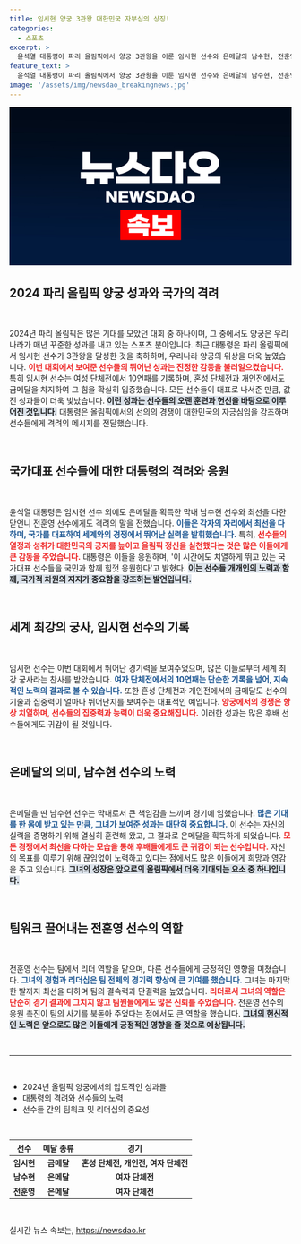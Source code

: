 ```yaml
---
title: 임시현 양궁 3관왕 대한민국 자부심의 상징!
categories:
  - 스포츠
excerpt: >
  윤석열 대통령이 파리 올림픽에서 양궁 3관왕을 이룬 임시현 선수와 은메달의 남수현, 전훈영 선수에게 격려의 메시지를 전했습니다. 세계 최강 궁사의 진면목이라며 자부심을 드러낸 윤 대통령의 응원, 자세한 내용은 여기서 확인하세요!
feature_text: >
  윤석열 대통령이 파리 올림픽에서 양궁 3관왕을 이룬 임시현 선수와 은메달의 남수현, 전훈영 선수에게 격려의 메시지를 전했습니다. 세계 최강 궁사의 진면목이라며 자부심을 드러낸 윤 대통령의 응원, 자세한 내용은 여기서 확인하세요!
image: '/assets/img/newsdao_breakingnews.jpg'
---
```


<p><img src="/assets/img/newsdao_breakingnews.jpg" alt="implanttips 속보" /></p>

<h2 data-ke-size="size26">2024 파리 올림픽 양궁 성과와 국가의 격려</h2>

<p data-ke-size="size16">&nbsp;</p>

<p data-ke-size="size16">2024년 파리 올림픽은 많은 기대를 모았던 대회 중 하나이며, 그 중에서도 양궁은 우리나라가 매년 꾸준한 성과를 내고 있는 스포츠 분야입니다. 최근 대통령은 파리 올림픽에서 임시현 선수가 3관왕을 달성한 것을 축하하며, 우리나라 양궁의 위상을 더욱 높였습니다. <b><span style="color: #ee2323;">이번 대회에서 보여준 선수들의 뛰어난 성과는 진정한 감동을 불러일으켰습니다.</span></b> 특히 임시현 선수는 여성 단체전에서 10연패를 기록하며, 혼성 단체전과 개인전에서도 금메달을 차지하여 그 힘을 확실히 입증했습니다. 모든 선수들이 대표로 나서준 만큼, 값진 성과들이 더욱 빛났습니다. <b><span style="background-color: #21538527;">이런 성과는 선수들의 오랜 훈련과 헌신을 바탕으로 이루어진 것입니다.</span></b> 대통령은 올림픽에서의 선의의 경쟁이 대한민국의 자긍심임을 강조하며 선수들에게 격려의 메시지를 전달했습니다.</p>

<p data-ke-size="size16">&nbsp;</p>

<h2 data-ke-size="size26">국가대표 선수들에 대한 대통령의 격려와 응원</h2>

<p data-ke-size="size16">&nbsp;</p>

<p data-ke-size="size16">윤석열 대통령은 임시현 선수 외에도 은메달을 획득한 막내 남수현 선수와 최선을 다한 맏언니 전훈영 선수에게도 격려의 말을 전했습니다. <b><span style="color: #1a5490;">이들은 각자의 자리에서 최선을 다하며, 국가를 대표하여 세계와의 경쟁에서 뛰어난 실력을 발휘했습니다.</span></b> 특히, <b><span style="color: #ee2323;">선수들의 열정과 성취가 대한민국의 긍지를 높이고 올림픽 정신을 실천했다는 것은 많은 이들에게 큰 감동을 주었습니다.</span></b> 대통령은 이들을 응원하며, '이 시간에도 치열하게 뛰고 있는 국가대표 선수들을 국민과 함께 힘껏 응원한다'고 밝혔다. <b><span style="background-color: #21538527;">이는 선수들 개개인의 노력과 함께, 국가적 차원의 지지가 중요함을 강조하는 발언입니다.</span></b></p>

<p data-ke-size="size16">&nbsp;</p>

<h2 data-ke-size="size26">세계 최강의 궁사, 임시현 선수의 기록</h2>

<p data-ke-size="size16">&nbsp;</p>

<p data-ke-size="size16">임시현 선수는 이번 대회에서 뛰어난 경기력을 보여주었으며, 많은 이들로부터 세계 최강 궁사라는 찬사를 받았습니다. <b><span style="color: #1a5490;">여자 단체전에서의 10연패는 단순한 기록을 넘어, 지속적인 노력의 결과로 볼 수 있습니다.</span></b> 또한 혼성 단체전과 개인전에서의 금메달도 선수의 기술과 집중력이 얼마나 뛰어난지를 보여주는 대표적인 예입니다. <b><span style="color: #ee2323;">양궁에서의 경쟁은 항상 치열하며, 선수들의 집중력과 능력이 더욱 중요해집니다.</span></b> 이러한 성과는 많은 후배 선수들에게도 귀감이 될 것입니다.</p>

<p data-ke-size="size16">&nbsp;</p>

<h2 data-ke-size="size26">은메달의 의미, 남수현 선수의 노력</h2>

<p data-ke-size="size16">&nbsp;</p>

<p data-ke-size="size16">은메달을 딴 남수현 선수는 막내로서 큰 책임감을 느끼며 경기에 임했습니다. <b><span style="color: #1a5490;">많은 기대를 한 몸에 받고 있는 만큼, 그녀가 보여준 성과는 대단히 중요합니다.</span></b> 이 선수는 자신의 실력을 증명하기 위해 열심히 훈련해 왔고, 그 결과로 은메달을 획득하게 되었습니다. <b><span style="color: #ee2323;">모든 경쟁에서 최선을 다하는 모습을 통해 후배들에게도 큰 귀감이 되는 선수입니다.</span></b> 자신의 목표를 이루기 위해 끊임없이 노력하고 있다는 점에서도 많은 이들에게 희망과 영감을 주고 있습니다. <b><span style="background-color: #21538527;">그녀의 성장은 앞으로의 올림픽에서 더욱 기대되는 요소 중 하나입니다.</span></b></p>

<p data-ke-size="size16">&nbsp;</p>

<h2 data-ke-size="size26">팀워크 끌어내는 전훈영 선수의 역할</h2>

<p data-ke-size="size16">&nbsp;</p>

<p data-ke-size="size16">전훈영 선수는 팀에서 리더 역할을 맡으며, 다른 선수들에게 긍정적인 영향을 미쳤습니다. <b><span style="color: #1a5490;">그녀의 경험과 리더십은 팀 전체의 경기력 향상에 큰 기여를 했습니다.</span></b> 그녀는 마지막 한 발까지 최선을 다하며 팀의 결속력과 단결력을 높였습니다. <b><span style="color: #ee2323;">리더로서 그녀의 역할은 단순히 경기 결과에 그치지 않고 팀원들에게도 많은 신뢰를 주었습니다.</span></b> 전훈영 선수의 응원 촉진이 팀의 사기를 북돋아 주었다는 점에서도 큰 역할을 했습니다. <b><span style="background-color: #21538527;">그녀의 헌신적인 노력은 앞으로도 많은 이들에게 긍정적인 영향을 줄 것으로 예상됩니다.</span></b></p>

<p data-ke-size="size16">&nbsp;</p>

<hr>

<p data-ke-size="size16">&nbsp;</p>

<ul>
    <li>2024년 올림픽 양궁에서의 압도적인 성과들</li>
    <li>대통령의 격려와 선수들의 노력</li>
    <li>선수들 간의 팀워크 및 리더십의 중요성</li>
</ul>

<p data-ke-size="size16">&nbsp;</p>

<table>
    <thead>
        <tr>
            <th>선수</th>
            <th>메달 종류</th>
            <th>경기</th>
        </tr>
    </thead>
    <tbody>
        <tr>
            <td style="text-align: center; height: 17px;"><b>임시현</b></td>
            <td style="text-align: center; height: 17px;"><b>금메달</b></td>
            <td style="text-align: center; height: 17px;"><b>혼성 단체전, 개인전, 여자 단체전</b></td>
        </tr>
        <tr>
            <td style="text-align: center; height: 17px;"><b>남수현</b></td>
            <td style="text-align: center; height: 17px;"><b>은메달</b></td>
            <td style="text-align: center; height: 17px;"><b>여자 단체전</b></td>
        </tr>
        <tr>
            <td style="text-align: center; height: 17px;"><b>전훈영</b></td>
            <td style="text-align: center; height: 17px;"><b>은메달</b></td>
            <td style="text-align: center; height: 17px;"><b>여자 단체전</b></td>
        </tr>
    </tbody>
</table>

<p data-ke-size="size16">&nbsp;</p>
실시간 뉴스 속보는, <a href="https://newsdao.kr" rel="dofollow">https://newsdao.kr</a>


